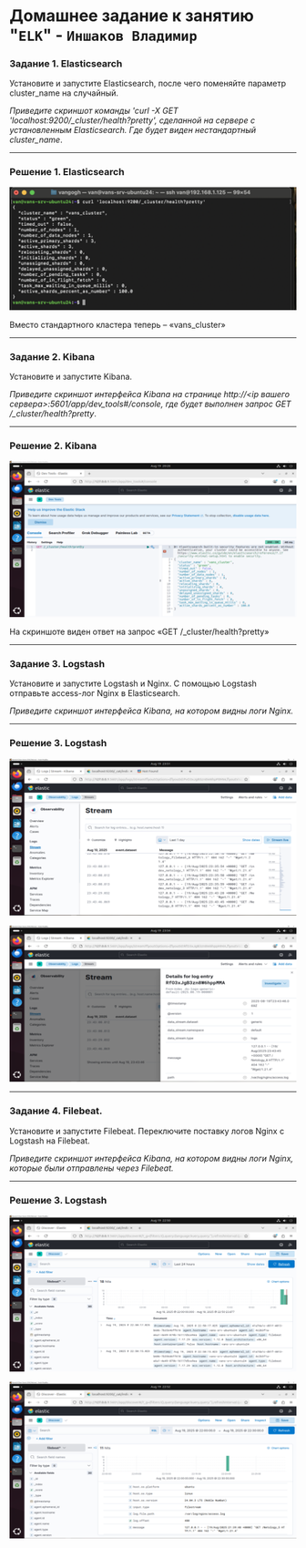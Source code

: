 # Домашнее задание к занятию "`ELK`" - `Иншаков Владимир`


### Задание 1. Elasticsearch 

Установите и запустите Elasticsearch, после чего поменяйте параметр cluster_name на случайный. 

*Приведите скриншот команды 'curl -X GET 'localhost:9200/_cluster/health?pretty', сделанной на сервере с установленным Elasticsearch. Где будет виден нестандартный cluster_name*.

---

### Решение 1. Elasticsearch

![Screen_01](https://github.com/MrVanG0gh/Netology_sdb_11_03_ELK/blob/main/screens/Screen_01.png)

Вместо стандартного кластера теперь – «vans_cluster»

---

### Задание 2. Kibana

Установите и запустите Kibana.

*Приведите скриншот интерфейса Kibana на странице http://<ip вашего сервера>:5601/app/dev_tools#/console, где будет выполнен запрос GET /_cluster/health?pretty*.

---

### Решение 2. Kibana

![Screen_02](https://github.com/MrVanG0gh/Netology_sdb_11_03_ELK/blob/main/screens/Screen_02.png)

На скриншоте виден ответ на запрос «GET /_cluster/health?pretty»

---

### Задание 3. Logstash

Установите и запустите Logstash и Nginx. С помощью Logstash отправьте access-лог Nginx в Elasticsearch. 

*Приведите скриншот интерфейса Kibana, на котором видны логи Nginx.*

---

### Решение 3. Logstash

![Screen_03](https://github.com/MrVanG0gh/Netology_sdb_11_03_ELK/blob/main/screens/Screen_03.png)

![Screen_04](https://github.com/MrVanG0gh/Netology_sdb_11_03_ELK/blob/main/screens/Screen_04.png)

---

### Задание 4. Filebeat. 

Установите и запустите Filebeat. Переключите поставку логов Nginx с Logstash на Filebeat. 

*Приведите скриншот интерфейса Kibana, на котором видны логи Nginx, которые были отправлены через Filebeat.*

---

### Решение 3. Logstash

![Screen_05](https://github.com/MrVanG0gh/Netology_sdb_11_03_ELK/blob/main/screens/Screen_05.png)

![Screen_06](https://github.com/MrVanG0gh/Netology_sdb_11_03_ELK/blob/main/screens/Screen_06.png)




